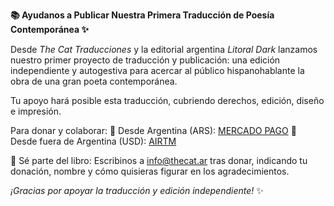 **📚 Ayudanos a Publicar Nuestra Primera Traducción de Poesía Contemporánea ✨**

Desde *The Cat Traducciones* y la editorial argentina *Litoral Dark* lanzamos nuestro primer proyecto de traducción y publicación: una edición independiente y autogestiva para acercar al público hispanohablante la obra de una gran poeta contemporánea.

Tu apoyo hará posible esta traducción, cubriendo derechos, edición, diseño e impresión.

Para donar y colaborar:
📌 Desde Argentina (ARS): [MERCADO PAGO](link.mercadopago.com.ar/thecatranslations)
📌 Desde fuera de Argentina (USD): [AIRTM](airtm.me/micaela1d8tfnfp)

🎁 Sé parte del libro: Escribinos a [info@thecat.ar](mailto:info@thecat.ar) tras donar, indicando tu donación, nombre y cómo quisieras figurar en los agradecimientos.

*¡Gracias por apoyar la traducción y edición independiente!* ✨
